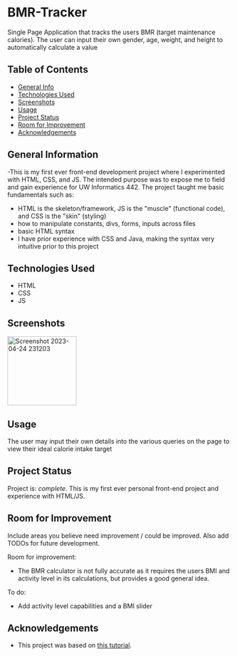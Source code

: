 # BMR-Tracker
Single Page Application that tracks the users BMR (target maintenance calories). The user can input their own gender, age, weight, and height to automatically calculate a value

## Table of Contents
* [General Info](#general-information)
* [Technologies Used](#technologies-used)
* [Screenshots](#screenshots)
* [Usage](#usage)
* [Project Status](#project-status)
* [Room for Improvement](#room-for-improvement)
* [Acknowledgements](#acknowledgements)
<!-- * [License](#license) -->


## General Information
-This is my first ever front-end development project where I experimented with HTML, CSS, and JS. The intended purpose was to expose me to field and gain experience for UW Informatics 442. The project taught me basic fundamentals such as:
- HTML is the skeleton/framework, JS is the "muscle" (functional code), and CSS is the "skin" (styling)
- how to manipulate constants, divs, forms, inputs across files
- basic HTML syntax
- I have prior experience with CSS and Java, making the syntax very intuitive prior to this project


## Technologies Used
- HTML
- CSS
- JS



## Screenshots
<img width="155" alt="Screenshot 2023-04-24 231203" src="https://user-images.githubusercontent.com/114948475/234189665-3d3db93f-9964-4cf0-afb5-14292b84e04d.png">



## Usage
The user may input their own details into the various queries on the page to view their ideal calorie intake target


## Project Status
Project is: _complete_. This is my first ever personal front-end project and experience with HTML/JS.


## Room for Improvement
Include areas you believe need improvement / could be improved. Also add TODOs for future development.

Room for improvement:
- The BMR calculator is not fully accurate as it requires the users BMI and activity level in its calculations, but provides a good general idea.

To do:
- Add activity level capabilities and a BMI slider



## Acknowledgements
- This project was based on [this tutorial](https://www.youtube.com/watch?v=JhRvYQseY1A).



<!-- Optional -->
<!-- ## License -->
<!-- This project is open source and available under the [... License](). -->

<!-- You don't have to include all sections - just the one's relevant to your project -->
